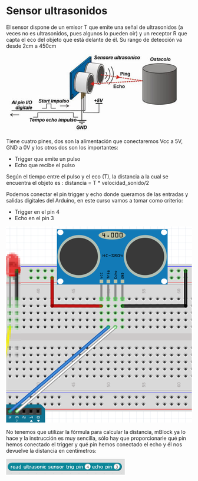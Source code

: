 
# Sensor ultrasonidos

El sensor dispone de un emisor T que emite una señal de ultrasonidos (a veces no es ultrasonidos, pues algunos lo pueden oir) y un receptor R que capta el eco del objeto que está delante de él. Su rango de detección va desde 2cm a 450cm

<img height="211" src="img/sr04.jpg" />

Tiene cuatro pines, dos son la alimentación que conectaremos Vcc a 5V, GND a 0V y los otros dos son los importantes:

- Trigger que emite un pulso
- Echo que recibe el pulso

Según el tiempo entre el pulso y el eco (T), la distancia a la cual se encuentra el objeto es : distancia = T * velocidad_sonido/2

Podemos conectar el pin trigger y echo donde queramos de las entradas y salidas digitales del Arduino, en este curso vamos a tomar como criterio:

- Trigger en el pin 4
- Echo en el pin 3

<img height="533" src="img/conexionUS.png" />

No tenemos que utilizar la fórmula para calcular la distancia, mBlock ya lo hace y la instrucción es muy sencilla, sólo hay que proporcionarle qué pin hemos conectado el trigger y qué pin hemos conectado el echo y él nos devuelve la distancia en centímetros:

<img height="43" src="img/instruccionUS.png" />

